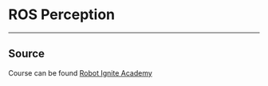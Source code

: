 # ROS Perception #
------------------------------------------------------------------------------------

## Source ##
Course can be found [Robot Ignite Academy](https://www.robotigniteacademy.com/en/)